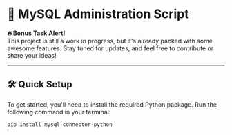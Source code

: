# 🚀 MySQL Administration Script

**🔥 Bonus Task Alert!**  
This project is still a work in progress, but it's already packed with some awesome features. Stay tuned for updates, and feel free to contribute or share your ideas!

---

## 🛠️ Quick Setup

To get started, you'll need to install the required Python package. Run the following command in your terminal:

```sh
pip install mysql-connector-python
```


